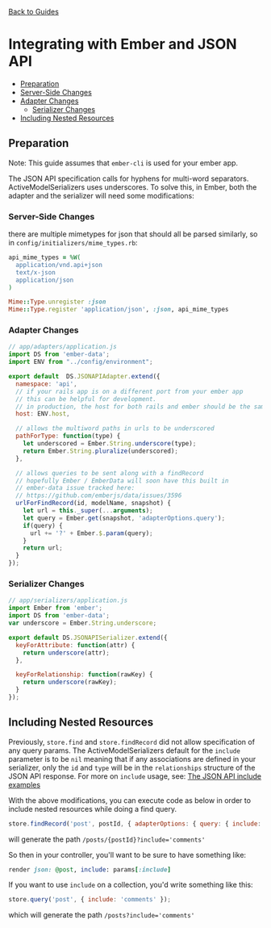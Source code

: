 [Back to Guides](../README.md)

# Integrating with Ember and JSON API

 - [Preparation](./ember-and-json-api.md#preparation)
 - [Server-Side Changes](./ember-and-json-api.md#server-side-changes)
 - [Adapter Changes](./ember-and-json-api.md#adapter-changes)
   - [Serializer Changes](./ember-and-json-api.md#serializer-changes)
 - [Including Nested Resources](./ember-and-json-api.md#including-nested-resources)

## Preparation

Note: This guide assumes that `ember-cli` is used for your ember app.

The JSON API specification calls for hyphens for multi-word separators. ActiveModelSerializers uses underscores.
To solve this, in Ember, both the adapter and the serializer will need some modifications:

### Server-Side Changes

there are multiple mimetypes for json that should all be parsed similarly, so
in `config/initializers/mime_types.rb`:
```ruby
api_mime_types = %W(
  application/vnd.api+json
  text/x-json
  application/json
)

Mime::Type.unregister :json
Mime::Type.register 'application/json', :json, api_mime_types
```

### Adapter Changes

```javascript
// app/adapters/application.js
import DS from 'ember-data';
import ENV from "../config/environment";

export default  DS.JSONAPIAdapter.extend({
  namespace: 'api',
  // if your rails app is on a different port from your ember app
  // this can be helpful for development.
  // in production, the host for both rails and ember should be the same.
  host: ENV.host,

  // allows the multiword paths in urls to be underscored
  pathForType: function(type) {
    let underscored = Ember.String.underscore(type);
    return Ember.String.pluralize(underscored);
  },

  // allows queries to be sent along with a findRecord
  // hopefully Ember / EmberData will soon have this built in
  // ember-data issue tracked here:
  // https://github.com/emberjs/data/issues/3596
  urlForFindRecord(id, modelName, snapshot) {
    let url = this._super(...arguments);
    let query = Ember.get(snapshot, 'adapterOptions.query');
    if(query) {
      url += '?' + Ember.$.param(query);
    }
    return url;
  }
});
```

### Serializer Changes

```javascript
// app/serializers/application.js
import Ember from 'ember';
import DS from 'ember-data';
var underscore = Ember.String.underscore;

export default DS.JSONAPISerializer.extend({
  keyForAttribute: function(attr) {
    return underscore(attr);
  },

  keyForRelationship: function(rawKey) {
    return underscore(rawKey);
  }
});

```

## Including Nested Resources

Previously, `store.find` and `store.findRecord` did not allow specification of any query params.
The ActiveModelSerializers default for the `include` parameter is to be `nil` meaning that if any associations are defined in your serializer, only the `id` and `type` will be in the `relationships` structure of the JSON API response.
For more on `include` usage, see: [The JSON API include examples](./../general/adapters.md#JSON-API)

With the above modifications, you can execute code as below in order to include nested resources while doing a find query.

```javascript
store.findRecord('post', postId, { adapterOptions: { query: { include: 'comments' } } });
```
will generate the path `/posts/{postId}?include='comments'`

So then in your controller, you'll want to be sure to have something like:
```ruby
render json: @post, include: params[:include]
```

If you want to use `include` on a collection, you'd write something like this:

```javascript
store.query('post', { include: 'comments' });
```

which will generate the path `/posts?include='comments'`
